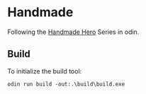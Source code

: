 # Handmade
Following the [Handmade Hero](https://guide.handmadehero.org/) Series in odin.

## Build

To initialize the build tool:
```console
odin run build -out:.\build\build.exe
```
